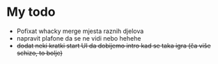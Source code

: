 # My todo
- Pofixat whacky merge mjesta raznih djelova
- napravit plafone da se ne vidi nebo hehehe
- ~~dodat neki kratki start UI da dobijemo intro kad se taka igra (ča više schizo, to bolje)~~
